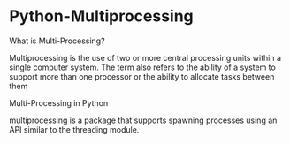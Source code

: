 # Python-Multiprocessing


What is Multi-Processing? 

  Multiprocessing is the use of two or more central processing units within a single computer system. 
  The term also refers to the ability of a system to support more than one processor or the ability to allocate tasks between them


Multi-Processing in Python

  multiprocessing is a package that supports spawning processes using an API similar to the threading module. 
